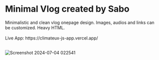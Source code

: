 <h1>Minimal Vlog created by Sabo</h1>
Minimalistic and clean vlog onepage design. Images, audios and links can be customized. Heavy HTML.
<br>
<br>
Live App: https://climateux-js-app.vercel.app/
<br>
<br>

![Screenshot 2024-07-04 022541](https://github.com/JDsabo/miniplayer-html-app/assets/82731778/ea801190-d59f-4c20-8a8e-de2da2a04e84)
